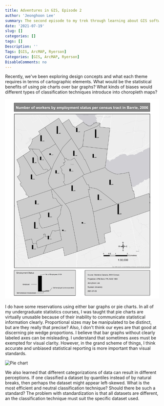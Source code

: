 ```yaml
---
title: Adventures in GIS, Episode 2
author: 'Jeonghoon Lee'
summary: The second episode to my trek through learning about GIS software
date: '2021-07-19'
slug: []
categories: []
tags: []
Description: ''
Tags: [GIS, ArcMAP, Ryerson]
Categories: [GIS, ArcMAP, Ryerson]
DisableComments: no
---
```


Recently, we've been exploring design concepts and what each theme requires in terms of cartographic elements. What would be the statistical benefits of using pie charts over bar graphs? What kinds of biases would different types of classification techniques introduce into choropleth maps?

![Bar graph](images/LeeJeonghoon_Bar_Assignment_2.jpg)

I do have some reservations using either bar graphs or pie charts. In all of my undergraduate statistics courses, I was taught that pie charts are virtually unusable because of their inability to communicate statistical information clearly. Proportional sizes may be manipulated to be distinct, but are they really that precise? Also, I don't think our eyes are that good at discerning pie wedge proportions. I believe that bar graphs without clearly labeled axes can be misleading. I understand that sometimes axes must be exempted for visual clarity. However, in the grand scheme of things, I think accurate and unbiased statistical reporting is more important than visual standards.

![Pie chart](images/LeeJeonghoon_Pie_Assignment_2.jpg)

We also learned that different categorizations of data can result in different perceptions. If one classified a dataset by quantiles instead of by natural breaks, then perhaps the dataset might appear left-skewed. What is the most efficient and neutral classification technique? Should there be such a standard? The problem with standardization is that all datasets are different, an the classification technique must suit the specific dataset used.